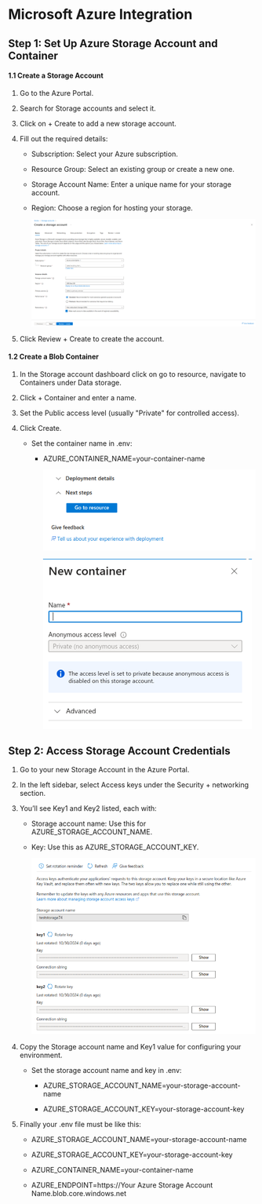 # Microsoft Azure Integration

## Step 1: Set Up Azure Storage Account and Container

#### 1.1 Create a Storage Account
    
1. Go to the Azure Portal.

2. Search for Storage accounts and select it.

3. Click on + Create to add a new storage account.

4. Fill out the required details:

    - Subscription: Select your Azure subscription.

    - Resource Group: Select an existing group or create a new one.

    - Storage Account Name: Enter a unique name for your storage account.

    - Region: Choose a region for hosting your storage.

        ![alt text](microsoftAzureImages/image.png)

5. Click Review + Create to create the account.

#### 1.2 Create a Blob Container

1. In the Storage account dashboard click on go to resource, navigate to Containers under Data storage.

2. Click + Container and enter a name.

3. Set the Public access level (usually "Private" for controlled access).

4. Click Create.

    - Set the container name in .env:

        - AZURE_CONTAINER_NAME=your-container-name

            ![alt text](microsoftAzureImages/image-1.png)

            ![alt text](microsoftAzureImages/image-2.png)

## Step 2: Access Storage Account Credentials

1. Go to your new Storage Account in the Azure Portal.

2. In the left sidebar, select Access keys under the Security + networking section.

3. You’ll see Key1 and Key2 listed, each with:

    - Storage account name: Use this for AZURE_STORAGE_ACCOUNT_NAME.

    - Key: Use this as AZURE_STORAGE_ACCOUNT_KEY.

      ![alt text](microsoftAzureImages/image-3.png)

4. Copy the Storage account name and Key1 value for configuring your environment.

    - Set the storage account name and key in .env:

        - AZURE_STORAGE_ACCOUNT_NAME=your-storage-account-name

        - AZURE_STORAGE_ACCOUNT_KEY=your-storage-account-key

5. Finally your .env file must be like this:
    
    - AZURE_STORAGE_ACCOUNT_NAME=your-storage-account-name

    - AZURE_STORAGE_ACCOUNT_KEY=your-storage-account-key

    - AZURE_CONTAINER_NAME=your-container-name

    - AZURE_ENDPOINT=https://Your Azure Storage Account Name.blob.core.windows.net



